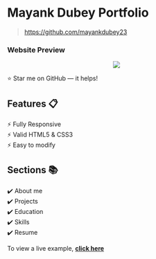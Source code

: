 # Mayank Dubey Portfolio

> https://github.com/mayankdubey23


### Website Preview
<p align="center"> 
  <kbd>
    <a href="https://github.com/mayankdubey23" target="_blank"><img src="examples/preview.gif">
  </a>
  </kbd>
</p>

:star: Star me on GitHub — it helps!

## Features 📋
⚡️ Fully Responsive\
⚡️ Valid HTML5 & CSS3\
⚡️ Easy to modify



## Sections 📚
✔️ About me\
✔️ Projects \
✔️ Education\
✔️ Skills \
✔️ Resume

To view a live example, **[click here](https://mayankdubey23.github.io/Portfolio/)**


